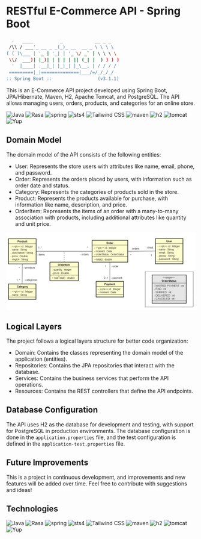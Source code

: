 # RESTful E-Commerce API - Spring Boot

```bash
  .   ____          _            __ _ _
 /\\ / ___'_ __ _ _(_)_ __  __ _ \ \ \ \
( ( )\___ | '_ | '_| | '_ \/ _` | \ \ \ \
 \\/  ___)| |_)| | | | | || (_| |  ) ) ) )
  '  |____| .__|_| |_|_| |_\__, | / / / /
 =========|_|==============|___/=/_/_/_/
:: Spring Boot ::                 (v3.1.1)
```

This is an E-Commerce API project developed using Spring Boot, JPA/Hibernate, Maven, H2, Apache Tomcat, and PostgreSQL. The API allows managing users, orders, products, and categories for an online store.

<img src="https://upload.wikimedia.org/wikipedia/pt/thumb/3/30/Java_programming_language_logo.svg/234px-Java_programming_language_logo.svg.png" alt="Java" width="30">
<img src="https://upload.wikimedia.org/wikipedia/commons/thumb/8/81/Jakarta_ee_logo_schooner_color_stacked_default.svg/1200px-Jakarta_ee_logo_schooner_color_stacked_default.svg.png" alt="Rasa" width="50">
<img src="https://spring.io/img/favicon.ico" alt="spring" width="40">
<img src="https://spring.io/img/projects/spring-tool.svg" alt="sts4" width="40">
<img src="https://www.vectorlogo.zone/logos/hibernate/hibernate-icon.svg" alt="Tailwind CSS" width="40">
<img src="https://upload.wikimedia.org/wikipedia/commons/thumb/7/7e/Apache_Feather_Logo.svg/64px-Apache_Feather_Logo.svg.png" alt="maven" width="22">
<img src="https://www.h2database.com/html/images/h2-logo-2.png" alt="h2" width="40">
<img src="https://tomcat.apache.org/res/images/tomcat.png" alt="tomcat" width="52">
<img src="https://wiki.postgresql.org/images/3/30/PostgreSQL_logo.3colors.120x120.png" alt="Yup" width="40">

## Domain Model

The domain model of the API consists of the following entities:

- User: Represents the store users with attributes like name, email, phone, and password.
- Order: Represents the orders placed by users, with information such as order date and status.
- Category: Represents the categories of products sold in the store.
- Product: Represents the products available for purchase, with information like name, description, and price.
- OrderItem: Represents the items of an order with a many-to-many association with products, including additional attributes like quantity and unit price.

![](https://github.com/jbrun0r/assets/blob/main/RESTful-E-Commerce-API/domain-model.png?raw=true)

## Logical Layers

The project follows a logical layers structure for better code organization:

- Domain: Contains the classes representing the domain model of the application (entities).
- Repositories: Contains the JPA repositories that interact with the database.
- Services: Contains the business services that perform the API operations.
- Resources: Contains the REST controllers that define the API endpoints.

## Database Configuration

The API uses H2 as the database for development and testing, with support for PostgreSQL in production environments. The database configuration is done in the `application.properties` file, and the test configuration is defined in the `application-test.properties` file.

## Future Improvements

This is a project in continuous development, and improvements and new features will be added over time. Feel free to contribute with suggestions and ideas!

## Technologies

<img src="https://upload.wikimedia.org/wikipedia/pt/thumb/3/30/Java_programming_language_logo.svg/234px-Java_programming_language_logo.svg.png" alt="Java" width="30">
<img src="https://upload.wikimedia.org/wikipedia/commons/thumb/8/81/Jakarta_ee_logo_schooner_color_stacked_default.svg/1200px-Jakarta_ee_logo_schooner_color_stacked_default.svg.png" alt="Rasa" width="50">
<img src="https://spring.io/img/favicon.ico" alt="spring" width="40">
<img src="https://spring.io/img/projects/spring-tool.svg" alt="sts4" width="40">
<img src="https://www.vectorlogo.zone/logos/hibernate/hibernate-icon.svg" alt="Tailwind CSS" width="40">
<img src="https://upload.wikimedia.org/wikipedia/commons/thumb/7/7e/Apache_Feather_Logo.svg/64px-Apache_Feather_Logo.svg.png" alt="maven" width="22">
<img src="https://www.h2database.com/html/images/h2-logo-2.png" alt="h2" width="40">
<img src="https://tomcat.apache.org/res/images/tomcat.png" alt="tomcat" width="52">
<img src="https://wiki.postgresql.org/images/3/30/PostgreSQL_logo.3colors.120x120.png" alt="Yup" width="40">
